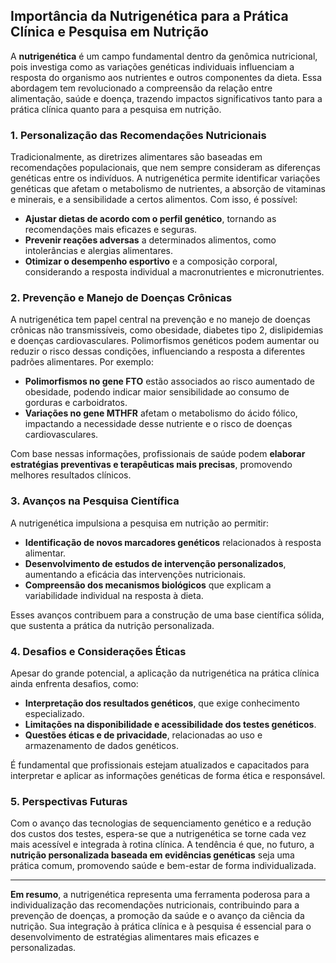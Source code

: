 
## Importância da Nutrigenética para a Prática Clínica e Pesquisa em Nutrição

A **nutrigenética** é um campo fundamental dentro da genômica nutricional, pois investiga como as variações genéticas individuais influenciam a resposta do organismo aos nutrientes e outros componentes da dieta. Essa abordagem tem revolucionado a compreensão da relação entre alimentação, saúde e doença, trazendo impactos significativos tanto para a prática clínica quanto para a pesquisa em nutrição.

### 1. Personalização das Recomendações Nutricionais

Tradicionalmente, as diretrizes alimentares são baseadas em recomendações populacionais, que nem sempre consideram as diferenças genéticas entre os indivíduos. A nutrigenética permite identificar variações genéticas que afetam o metabolismo de nutrientes, a absorção de vitaminas e minerais, e a sensibilidade a certos alimentos. Com isso, é possível:

- **Ajustar dietas de acordo com o perfil genético**, tornando as recomendações mais eficazes e seguras.
- **Prevenir reações adversas** a determinados alimentos, como intolerâncias e alergias alimentares.
- **Otimizar o desempenho esportivo** e a composição corporal, considerando a resposta individual a macronutrientes e micronutrientes.

### 2. Prevenção e Manejo de Doenças Crônicas

A nutrigenética tem papel central na prevenção e no manejo de doenças crônicas não transmissíveis, como obesidade, diabetes tipo 2, dislipidemias e doenças cardiovasculares. Polimorfismos genéticos podem aumentar ou reduzir o risco dessas condições, influenciando a resposta a diferentes padrões alimentares. Por exemplo:

- **Polimorfismos no gene FTO** estão associados ao risco aumentado de obesidade, podendo indicar maior sensibilidade ao consumo de gorduras e carboidratos.
- **Variações no gene MTHFR** afetam o metabolismo do ácido fólico, impactando a necessidade desse nutriente e o risco de doenças cardiovasculares.

Com base nessas informações, profissionais de saúde podem **elaborar estratégias preventivas e terapêuticas mais precisas**, promovendo melhores resultados clínicos.

### 3. Avanços na Pesquisa Científica

A nutrigenética impulsiona a pesquisa em nutrição ao permitir:

- **Identificação de novos marcadores genéticos** relacionados à resposta alimentar.
- **Desenvolvimento de estudos de intervenção personalizados**, aumentando a eficácia das intervenções nutricionais.
- **Compreensão dos mecanismos biológicos** que explicam a variabilidade individual na resposta à dieta.

Esses avanços contribuem para a construção de uma base científica sólida, que sustenta a prática da nutrição personalizada.

### 4. Desafios e Considerações Éticas

Apesar do grande potencial, a aplicação da nutrigenética na prática clínica ainda enfrenta desafios, como:

- **Interpretação dos resultados genéticos**, que exige conhecimento especializado.
- **Limitações na disponibilidade e acessibilidade dos testes genéticos**.
- **Questões éticas e de privacidade**, relacionadas ao uso e armazenamento de dados genéticos.

É fundamental que profissionais estejam atualizados e capacitados para interpretar e aplicar as informações genéticas de forma ética e responsável.

### 5. Perspectivas Futuras

Com o avanço das tecnologias de sequenciamento genético e a redução dos custos dos testes, espera-se que a nutrigenética se torne cada vez mais acessível e integrada à rotina clínica. A tendência é que, no futuro, a **nutrição personalizada baseada em evidências genéticas** seja uma prática comum, promovendo saúde e bem-estar de forma individualizada.

---

**Em resumo**, a nutrigenética representa uma ferramenta poderosa para a individualização das recomendações nutricionais, contribuindo para a prevenção de doenças, a promoção da saúde e o avanço da ciência da nutrição. Sua integração à prática clínica e à pesquisa é essencial para o desenvolvimento de estratégias alimentares mais eficazes e personalizadas.
```
